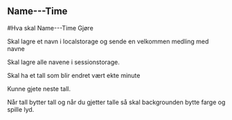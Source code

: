 ## Name---Time

#Hva skal Name---Time Gjøre

Skal lagre et navn i localstorage og sende en velkommen medling med navne

Skal lagre alle navene i sessionstorage.

Skal ha et tall som blir endret vært ekte minute

Kunne gjete neste tall.

Når tall bytter tall og når du gjetter talle så skal backgrounden bytte farge og spille lyd.


